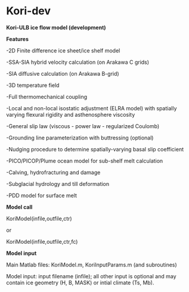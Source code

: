 # Kori-dev
**Kori-ULB ice flow model (development)**

**Features**

-2D Finite difference ice sheet/ice shelf model

-SSA-SIA hybrid velocity calculation (on Arakawa C grids)

-SIA diffusive calculation (on Arakawa B-grid)

-3D temperature field

-Full thermomechanical coupling

-Local and non-local isostatic adjustment (ELRA model) with spatially varying flexural rigidity and asthenosphere viscosity

-General slip law (viscous - power law - regularized Coulomb)

-Grounding line parameterization with buttressing (optional)

-Nudging procedure to determine spatially-varying basal slip coefficient

-PICO/PICOP/Plume ocean model for sub-shelf melt calculation


-Calving, hydrofracturing and damage

-Subglacial hydrology and till deformation

-PDD model for surface melt


**Model call**

KoriModel(infile,outfile,ctr)

or

KoriModel(infile,outfile,ctr,fc)


**Model input**

Main Matlab files: KoriModel.m, KoriInputParams.m (and subroutines)

Model input: input filename (infile); all other input is optional and may contain ice geometry (H, B, MASK) or intial climate (Ts, Mb).
  
  

